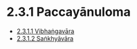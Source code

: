 

# 2.3.1 Paccayānuloma

* [2.3.1.1 Vibhaṅgavāra](2.3.1/2.3.1.1.md)
* [2.3.1.2 Saṅkhyāvāra](2.3.1/2.3.1.2.md)



